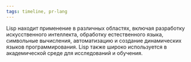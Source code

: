```yaml
---
tags: timeline, pr-lang
--- 
```


<span 
	  class='ob-timelines-interpretation' 
	  data-date='1958-11-19' 
	  data-event_title='Lisp' 
	  data-class='pr-lang' 
	  data-interpretation_number='4'
	  data-title='Практика'
	  > 
</span>

Lisp находит применение в различных областях, включая разработку искусственного интеллекта, обработку естественного языка, символьные вычисления, автоматизацию и создание динамических языков программирования. Lisp также широко используется в академической среде для исследований и обучения.
